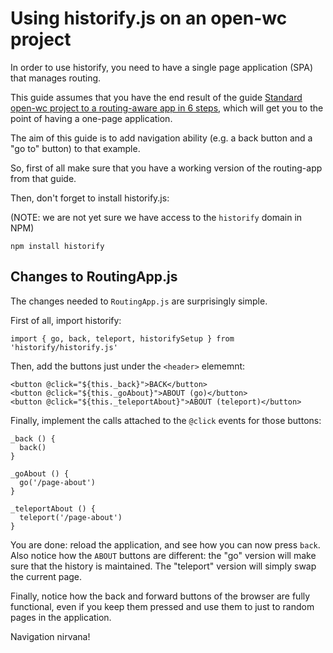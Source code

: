 # Using historify.js on an open-wc project

In order to use historify, you need to have a single page application (SPA) that manages routing.

This guide assumes that you have the end result of the guide [Standard open-wc project to a routing-aware app in 6 steps](https://mobily-enterprises.github.io/routify/guides/02-open-wc-to-routify.html), which will get you to the point of having a one-page application.

The aim of this guide is to add navigation ability (e.g. a back button and a "go to" button) to that example.

So, first of all  make sure that you have a working version of the routing-app from that guide.

Then, don't forget to install historify.js:

(NOTE: we are not yet sure we have access to the `historify` domain in NPM)

````
npm install historify
````

## Changes to RoutingApp.js

The changes needed to `RoutingApp.js` are surprisingly simple.

First of all, import historify:

    import { go, back, teleport, historifySetup } from 'historify/historify.js'

Then, add the buttons just under the `<header>` elememnt:

````
<button @click="${this._back}">BACK</button>
<button @click="${this._goAbout}">ABOUT (go)</button>
<button @click="${this._teleportAbout}">ABOUT (teleport)</button>
````

Finally, implement the calls attached to the `@click` events for those buttons:

````
_back () {
  back()
}

_goAbout () {
  go('/page-about')
}

_teleportAbout () {
  teleport('/page-about')
}
````

You are done: reload the application, and see how you can now press `back`. Also notice how the `ABOUT` buttons are different: the "go" version will make sure that the history is maintained. The "teleport" version will simply swap the current page.

Finally, notice how the back and forward buttons of the browser are fully functional, even if you keep them pressed and use them to just to random pages in the application.

Navigation nirvana!
